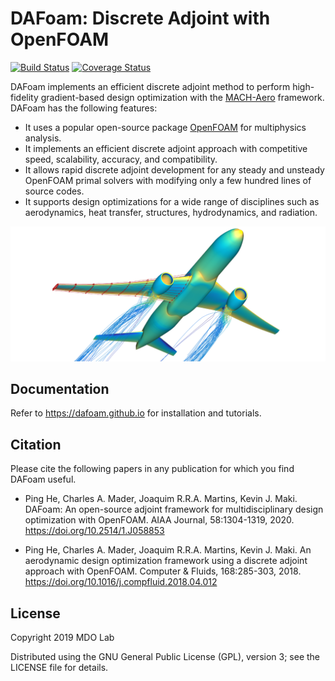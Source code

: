 DAFoam: Discrete Adjoint with OpenFOAM
======================================

[![Build Status](https://travis-ci.com/friedenhe/dafoam.svg?branch=v2)](https://travis-ci.com/friedenhe/dafoam.svg?branch=v2)
[![Coverage Status](https://coveralls.io/repos/github/friedenhe/dafoam/badge.png?branch=v2&kill_cache=1)](https://coveralls.io/github/friedenhe/dafoam?branch=v2&kill_cache=1)

DAFoam implements an efficient discrete adjoint method to perform high-fidelity gradient-based design optimization with the [MACH-Aero](https://github.com/mdolab/MACH-Aero) framework. DAFoam has the following features:

- It uses a popular open-source package [OpenFOAM](https://www.openfoam.com) for multiphysics analysis.
- It implements an efficient discrete adjoint approach with competitive speed, scalability, accuracy, and compatibility.
- It allows rapid discrete adjoint development for any steady and unsteady OpenFOAM primal solvers with modifying only a few hundred lines of source codes.
- It supports design optimizations for a wide range of disciplines such as aerodynamics, heat transfer, structures, hydrodynamics, and radiation.

![](doc/DPW6Flow.png)

Documentation
-------------

Refer to https://dafoam.github.io for installation and tutorials.

Citation
--------

Please cite the following papers in any publication for which you find DAFoam useful. 

- Ping He, Charles A. Mader, Joaquim R.R.A. Martins, Kevin J. Maki. DAFoam: An open-source adjoint framework for multidisciplinary design optimization with OpenFOAM. AIAA Journal, 58:1304-1319, 2020. https://doi.org/10.2514/1.J058853

- Ping He, Charles A. Mader, Joaquim R.R.A. Martins, Kevin J. Maki. An aerodynamic design optimization framework using a discrete adjoint approach with OpenFOAM. Computer & Fluids, 168:285-303, 2018. https://doi.org/10.1016/j.compfluid.2018.04.012

License
-------

Copyright 2019 MDO Lab

Distributed using the GNU General Public License (GPL), version 3; see the LICENSE file for details.
